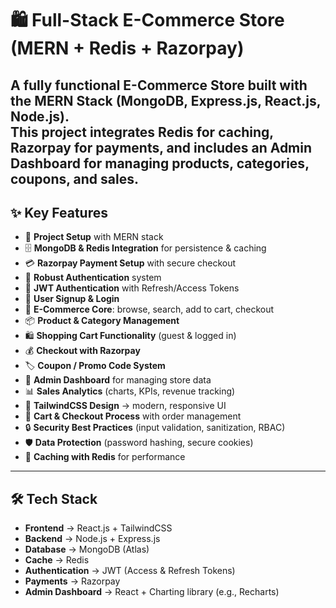 # 🛍️ Full-Stack E-Commerce Store (MERN + Redis + Razorpay)

A fully functional **E-Commerce Store** built with the **MERN Stack (MongoDB, Express.js, React.js, Node.js)**.  
This project integrates **Redis for caching**, **Razorpay for payments**, and includes an **Admin Dashboard** for managing products, categories, coupons, and sales.  
---

## ✨ Key Features

- 🚀 **Project Setup** with MERN stack  
- 🗄️ **MongoDB & Redis Integration** for persistence & caching  
- 💳 **Razorpay Payment Setup** with secure checkout  
- 🔐 **Robust Authentication** system  
- 🔑 **JWT Authentication** with Refresh/Access Tokens  
- 📝 **User Signup & Login**  
- 🛒 **E-Commerce Core**: browse, search, add to cart, checkout  
- 📦 **Product & Category Management**  
- 🛍️ **Shopping Cart Functionality** (guest & logged in)  
- 💰 **Checkout with Razorpay**  
- 🏷️ **Coupon / Promo Code System**  
- 👑 **Admin Dashboard** for managing store data  
- 📊 **Sales Analytics** (charts, KPIs, revenue tracking)  
- 🎨 **TailwindCSS Design** → modern, responsive UI  
- 🛒 **Cart & Checkout Process** with order management  
- 🔒 **Security Best Practices** (input validation, sanitization, RBAC)  
- 🛡️ **Data Protection** (password hashing, secure cookies)  
- 🚀 **Caching with Redis** for performance  

---

## 🛠 Tech Stack

- **Frontend** → React.js + TailwindCSS  
- **Backend** → Node.js + Express.js  
- **Database** → MongoDB (Atlas)  
- **Cache** → Redis  
- **Authentication** → JWT (Access & Refresh Tokens)  
- **Payments** → Razorpay  
- **Admin Dashboard** → React + Charting library (e.g., Recharts)  
